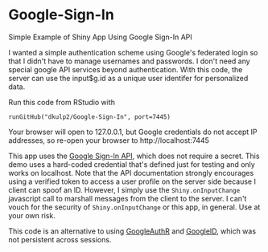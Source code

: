 # Google-Sign-In
Simple Example of Shiny App Using Google Sign-In API

I wanted a simple authentication scheme using Google's federated login so that I didn't have to manage usernames and passwords. I don't need any special google API services beyond authentication. With this code, the server can use the input$g.id as a unique user identifer for personalized data.

Run this code from RStudio with

    runGitHub("dkulp2/Google-Sign-In", port=7445)
   
Your browser will open to 127.0.0.1, but Google credentials do not accept IP addresses, so re-open your browser to http://localhost:7445

This app uses the [Google Sign-In API](https://developers.google.com/identity/sign-in/web/), which does not require a secret. This demo uses a hard-coded credential that's defined 
just for testing and only works on localhost. Note that the API documentation strongly encourages using a verified token to access a user profile on the server side because I client can spoof an ID. However, I simply use the `Shiny.onInputChange` javascript call to marshall messages from the client to the server. I can't vouch for the security of `Shiny.onInputChange` or this app, in general. Use at your own risk. 

This code is an alternative to using [GoogleAuthR](https://github.com/MarkEdmondson1234/GoogleAuthR) and [GoogleID](https://github.com/MarkEdmondson1234/GoogleID), 
which was not persistent across sessions.
